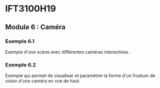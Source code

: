 # IFT3100H19

## Module 6 : Caméra

### Exemple 6.1

Exemple d'une scène avec différentes caméras interactives.

### Exemple 6.2

Exemple qui permet de visualiser et paramétrer la forme d'un frustum de vision d'une caméra en vue de haut.
